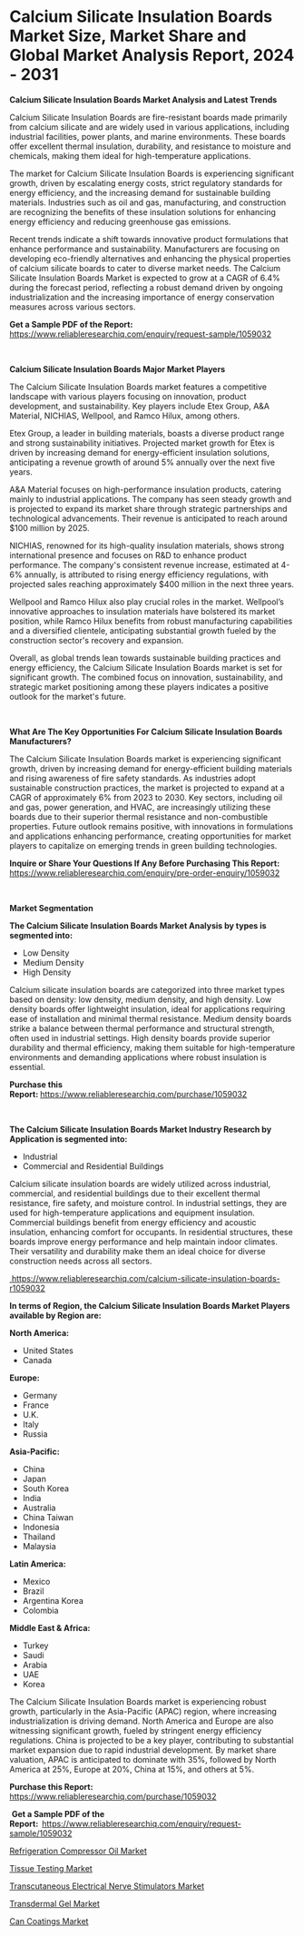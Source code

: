 <p><h1>Calcium Silicate Insulation Boards Market Size, Market Share and Global Market Analysis Report, 2024 - 2031</h1></p><p><strong>Calcium Silicate Insulation Boards Market Analysis and Latest Trends</strong></p>
<p><p>Calcium Silicate Insulation Boards are fire-resistant boards made primarily from calcium silicate and are widely used in various applications, including industrial facilities, power plants, and marine environments. These boards offer excellent thermal insulation, durability, and resistance to moisture and chemicals, making them ideal for high-temperature applications. </p><p>The market for Calcium Silicate Insulation Boards is experiencing significant growth, driven by escalating energy costs, strict regulatory standards for energy efficiency, and the increasing demand for sustainable building materials. Industries such as oil and gas, manufacturing, and construction are recognizing the benefits of these insulation solutions for enhancing energy efficiency and reducing greenhouse gas emissions.</p><p>Recent trends indicate a shift towards innovative product formulations that enhance performance and sustainability. Manufacturers are focusing on developing eco-friendly alternatives and enhancing the physical properties of calcium silicate boards to cater to diverse market needs. The Calcium Silicate Insulation Boards Market is expected to grow at a CAGR of 6.4% during the forecast period, reflecting a robust demand driven by ongoing industrialization and the increasing importance of energy conservation measures across various sectors.</p></p>
<p><strong>Get a Sample PDF of the Report:&nbsp;</strong> <a href="https://www.reliableresearchiq.com/enquiry/request-sample/1059032?utm_campaign=104&utm_medium=2&utm_source=Github&utm_content=ia&utm_term=07112024&utm_id=calcium-silicate-insulation-boards">https://www.reliableresearchiq.com/enquiry/request-sample/1059032</a></p>
<p>&nbsp;</p>
<p><strong>Calcium Silicate Insulation Boards Major Market Players</strong></p>
<p><p>The Calcium Silicate Insulation Boards market features a competitive landscape with various players focusing on innovation, product development, and sustainability. Key players include Etex Group, A&A Material, NICHIAS, Wellpool, and Ramco Hilux, among others. </p><p>Etex Group, a leader in building materials, boasts a diverse product range and strong sustainability initiatives. Projected market growth for Etex is driven by increasing demand for energy-efficient insulation solutions, anticipating a revenue growth of around 5% annually over the next five years.</p><p>A&A Material focuses on high-performance insulation products, catering mainly to industrial applications. The company has seen steady growth and is projected to expand its market share through strategic partnerships and technological advancements. Their revenue is anticipated to reach around $100 million by 2025.</p><p>NICHIAS, renowned for its high-quality insulation materials, shows strong international presence and focuses on R&D to enhance product performance. The company's consistent revenue increase, estimated at 4-6% annually, is attributed to rising energy efficiency regulations, with projected sales reaching approximately $400 million in the next three years.</p><p>Wellpool and Ramco Hilux also play crucial roles in the market. Wellpool’s innovative approaches to insulation materials have bolstered its market position, while Ramco Hilux benefits from robust manufacturing capabilities and a diversified clientele, anticipating substantial growth fueled by the construction sector's recovery and expansion.</p><p>Overall, as global trends lean towards sustainable building practices and energy efficiency, the Calcium Silicate Insulation Boards market is set for significant growth. The combined focus on innovation, sustainability, and strategic market positioning among these players indicates a positive outlook for the market's future.</p></p>
<p>&nbsp;</p>
<p><strong>What Are The Key Opportunities For Calcium Silicate Insulation Boards Manufacturers?</strong></p>
<p><p>The Calcium Silicate Insulation Boards market is experiencing significant growth, driven by increasing demand for energy-efficient building materials and rising awareness of fire safety standards. As industries adopt sustainable construction practices, the market is projected to expand at a CAGR of approximately 6% from 2023 to 2030. Key sectors, including oil and gas, power generation, and HVAC, are increasingly utilizing these boards due to their superior thermal resistance and non-combustible properties. Future outlook remains positive, with innovations in formulations and applications enhancing performance, creating opportunities for market players to capitalize on emerging trends in green building technologies.</p></p>
<p><strong>Inquire or Share Your Questions If Any Before Purchasing This Report:</strong> <a href="https://www.reliableresearchiq.com/enquiry/pre-order-enquiry/1059032?utm_campaign=104&utm_medium=2&utm_source=Github&utm_content=ia&utm_term=07112024&utm_id=calcium-silicate-insulation-boards">https://www.reliableresearchiq.com/enquiry/pre-order-enquiry/1059032</a></p>
<p>&nbsp;</p>
<p><strong>Market Segmentation</strong></p>
<p><strong>The Calcium Silicate Insulation Boards Market Analysis by types is segmented into:</strong></p>
<p><ul><li>Low Density</li><li>Medium Density</li><li>High Density</li></ul></p>
<p><p>Calcium silicate insulation boards are categorized into three market types based on density: low density, medium density, and high density. Low density boards offer lightweight insulation, ideal for applications requiring ease of installation and minimal thermal resistance. Medium density boards strike a balance between thermal performance and structural strength, often used in industrial settings. High density boards provide superior durability and thermal efficiency, making them suitable for high-temperature environments and demanding applications where robust insulation is essential.</p></p>
<p><strong>Purchase this Report:&nbsp;</strong><a href="https://www.reliableresearchiq.com/purchase/1059032?utm_campaign=104&utm_medium=2&utm_source=Github&utm_content=ia&utm_term=07112024&utm_id=calcium-silicate-insulation-boards">https://www.reliableresearchiq.com/purchase/1059032</a></p>
<p>&nbsp;</p>
<p><strong>The Calcium Silicate Insulation Boards Market Industry Research by Application is segmented into:</strong></p>
<p><ul><li>Industrial</li><li>Commercial and Residential Buildings</li></ul></p>
<p><p>Calcium silicate insulation boards are widely utilized across industrial, commercial, and residential buildings due to their excellent thermal resistance, fire safety, and moisture control. In industrial settings, they are used for high-temperature applications and equipment insulation. Commercial buildings benefit from energy efficiency and acoustic insulation, enhancing comfort for occupants. In residential structures, these boards improve energy performance and help maintain indoor climates. Their versatility and durability make them an ideal choice for diverse construction needs across all sectors.</p></p>
<p><a href="https://www.reliableresearchiq.com/calcium-silicate-insulation-boards-r1059032?utm_campaign=104&utm_medium=2&utm_source=Github&utm_content=ia&utm_term=07112024&utm_id=calcium-silicate-insulation-boards">&nbsp;https://www.reliableresearchiq.com/calcium-silicate-insulation-boards-r1059032</a></p>
<p><strong>In terms of Region, the Calcium Silicate Insulation Boards Market Players available by Region are:</strong></p>
<p>
    <p> <strong> North America: </strong>
        <ul>
            <li>United States</li>
            <li>Canada</li>
        </ul>
        </p> 
    <p> <strong> Europe: </strong>
        <ul>
            <li>Germany</li>
            <li>France</li>
            <li>U.K.</li>
            <li>Italy</li>
            <li>Russia</li>
        </ul>
        </p> 
    <p> <strong> Asia-Pacific: </strong>
        <ul>
            <li>China</li>
            <li>Japan</li>
            <li>South Korea</li>
            <li>India</li>
            <li>Australia</li>
            <li>China Taiwan</li>
            <li>Indonesia</li>
            <li>Thailand</li>
            <li>Malaysia</li>
        </ul>
        </p> 
    <p> <strong> Latin America: </strong>
        <ul>
            <li>Mexico</li>
            <li>Brazil</li>
            <li>Argentina Korea</li>
            <li>Colombia</li>
        </ul>
        </p> 
    <p> <strong> Middle East & Africa: </strong>
        <ul>
            <li>Turkey</li>
            <li>Saudi</li>
            <li>Arabia</li>
            <li>UAE</li>
            <li>Korea</li>
        </ul>
    </p>
    </p>
<p><p>The Calcium Silicate Insulation Boards market is experiencing robust growth, particularly in the Asia-Pacific (APAC) region, where increasing industrialization is driving demand. North America and Europe are also witnessing significant growth, fueled by stringent energy efficiency regulations. China is projected to be a key player, contributing to substantial market expansion due to rapid industrial development. By market share valuation, APAC is anticipated to dominate with 35%, followed by North America at 25%, Europe at 20%, China at 15%, and others at 5%.</p></p>
<p><strong>Purchase this Report: </strong><a href="https://www.reliableresearchiq.com/purchase/1059032?utm_campaign=104&utm_medium=2&utm_source=Github&utm_content=ia&utm_term=07112024&utm_id=calcium-silicate-insulation-boards">https://www.reliableresearchiq.com/purchase/1059032</a></p>
<p>&nbsp;<strong>Get a Sample PDF of the Report:&nbsp;&nbsp;</strong><a href="https://www.reliableresearchiq.com/enquiry/request-sample/1059032?utm_campaign=104&utm_medium=2&utm_source=Github&utm_content=ia&utm_term=07112024&utm_id=calcium-silicate-insulation-boards">https://www.reliableresearchiq.com/enquiry/request-sample/1059032</a></p>
<p><strong></strong></p>
<p><p><a href="https://github.com/halkoitweden3/Market-Research-Report-List-1/blob/main/refrigeration-compressor-oil-market.md?utm_campaign=104&utm_medium=2&utm_source=Github&utm_content=ia&utm_term=07112024&utm_id=calcium-silicate-insulation-boards">Refrigeration Compressor Oil Market</a></p><p><a href="https://issuu.com/reportprime-2/docs/tissue-testing-market-size-2030.ppt_1cfe0985aa99af?utm_campaign=104&utm_medium=2&utm_source=Github&utm_content=ia&utm_term=07112024&utm_id=calcium-silicate-insulation-boards">Tissue Testing Market</a></p><p><a href="https://issuu.com/reportprime-2/docs/transcutaneous-electrical-nerve-sti_1e4661c86b2c76?utm_campaign=104&utm_medium=2&utm_source=Github&utm_content=ia&utm_term=07112024&utm_id=calcium-silicate-insulation-boards">Transcutaneous Electrical Nerve Stimulators Market</a></p><p><a href="https://issuu.com/reportprime-2/docs/transdermal-gel-market-size-2030.pp_546a9904c16cc8?utm_campaign=104&utm_medium=2&utm_source=Github&utm_content=ia&utm_term=07112024&utm_id=calcium-silicate-insulation-boards">Transdermal Gel Market</a></p><p><a href="https://github.com/rozh43oreder/Market-Research-Report-List-1/blob/main/can-coatings-market.md?utm_campaign=104&utm_medium=2&utm_source=Github&utm_content=ia&utm_term=07112024&utm_id=calcium-silicate-insulation-boards">Can Coatings Market</a></p></p>
